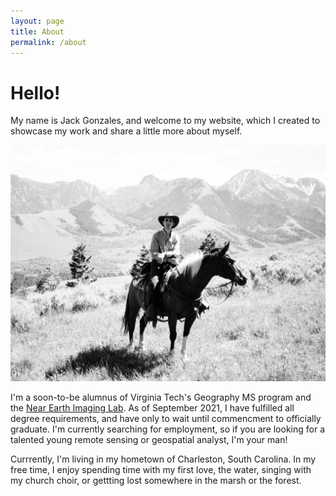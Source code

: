 ```yaml
---
layout: page
title: About
permalink: /about
---
```


# Hello! 
My name is Jack Gonzales, and welcome to my website, which I created to showcase my work and share a little more about myself. 

![alt text](https://raw.githubusercontent.com/jackjgo/jackjgo.github.io/gh-pages/assets/img/remmy.jpg "Jack on Remmy")

I'm a soon-to-be alumnus of Virginia Tech's Geography MS program and the [Near Earth Imaging Lab](https://www.nearearthimaginglab.org). As of September 2021, I have fulfilled all degree requirements, and have only to wait until commencment to officially graduate. I'm currently searching for employment, so if you are looking for a talented young remote sensing or geospatial analyst, I'm your man!

Currrently, I'm living in my hometown of Charleston, South Carolina. In my free time, I enjoy spending time with my first love, the water, singing with my church choir, or gettting lost somewhere in the marsh or the forest.
